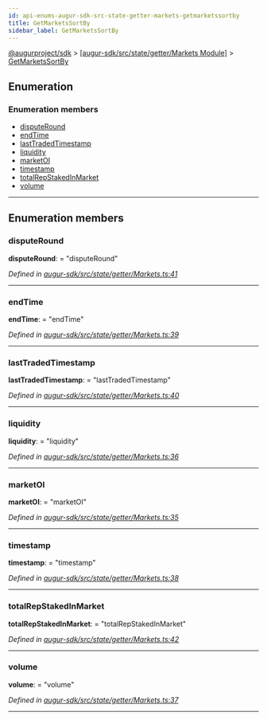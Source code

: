 ```yaml
---
id: api-enums-augur-sdk-src-state-getter-markets-getmarketssortby
title: GetMarketsSortBy
sidebar_label: GetMarketsSortBy
---
```


[@augurproject/sdk](api-readme.md) > [[augur-sdk/src/state/getter/Markets Module]](api-modules-augur-sdk-src-state-getter-markets-module.md) > [GetMarketsSortBy](api-enums-augur-sdk-src-state-getter-markets-getmarketssortby.md)

## Enumeration

### Enumeration members

* [disputeRound](api-enums-augur-sdk-src-state-getter-markets-getmarketssortby.md#disputeround)
* [endTime](api-enums-augur-sdk-src-state-getter-markets-getmarketssortby.md#endtime)
* [lastTradedTimestamp](api-enums-augur-sdk-src-state-getter-markets-getmarketssortby.md#lasttradedtimestamp)
* [liquidity](api-enums-augur-sdk-src-state-getter-markets-getmarketssortby.md#liquidity)
* [marketOI](api-enums-augur-sdk-src-state-getter-markets-getmarketssortby.md#marketoi)
* [timestamp](api-enums-augur-sdk-src-state-getter-markets-getmarketssortby.md#timestamp)
* [totalRepStakedInMarket](api-enums-augur-sdk-src-state-getter-markets-getmarketssortby.md#totalrepstakedinmarket)
* [volume](api-enums-augur-sdk-src-state-getter-markets-getmarketssortby.md#volume)

---

## Enumeration members

<a id="disputeround"></a>

###  disputeRound

**disputeRound**:  = "disputeRound"

*Defined in [augur-sdk/src/state/getter/Markets.ts:41](https://github.com/AugurProject/augur/blob/3727cd4ec9/packages/augur-sdk/src/state/getter/Markets.ts#L41)*

___
<a id="endtime"></a>

###  endTime

**endTime**:  = "endTime"

*Defined in [augur-sdk/src/state/getter/Markets.ts:39](https://github.com/AugurProject/augur/blob/3727cd4ec9/packages/augur-sdk/src/state/getter/Markets.ts#L39)*

___
<a id="lasttradedtimestamp"></a>

###  lastTradedTimestamp

**lastTradedTimestamp**:  = "lastTradedTimestamp"

*Defined in [augur-sdk/src/state/getter/Markets.ts:40](https://github.com/AugurProject/augur/blob/3727cd4ec9/packages/augur-sdk/src/state/getter/Markets.ts#L40)*

___
<a id="liquidity"></a>

###  liquidity

**liquidity**:  = "liquidity"

*Defined in [augur-sdk/src/state/getter/Markets.ts:36](https://github.com/AugurProject/augur/blob/3727cd4ec9/packages/augur-sdk/src/state/getter/Markets.ts#L36)*

___
<a id="marketoi"></a>

###  marketOI

**marketOI**:  = "marketOI"

*Defined in [augur-sdk/src/state/getter/Markets.ts:35](https://github.com/AugurProject/augur/blob/3727cd4ec9/packages/augur-sdk/src/state/getter/Markets.ts#L35)*

___
<a id="timestamp"></a>

###  timestamp

**timestamp**:  = "timestamp"

*Defined in [augur-sdk/src/state/getter/Markets.ts:38](https://github.com/AugurProject/augur/blob/3727cd4ec9/packages/augur-sdk/src/state/getter/Markets.ts#L38)*

___
<a id="totalrepstakedinmarket"></a>

###  totalRepStakedInMarket

**totalRepStakedInMarket**:  = "totalRepStakedInMarket"

*Defined in [augur-sdk/src/state/getter/Markets.ts:42](https://github.com/AugurProject/augur/blob/3727cd4ec9/packages/augur-sdk/src/state/getter/Markets.ts#L42)*

___
<a id="volume"></a>

###  volume

**volume**:  = "volume"

*Defined in [augur-sdk/src/state/getter/Markets.ts:37](https://github.com/AugurProject/augur/blob/3727cd4ec9/packages/augur-sdk/src/state/getter/Markets.ts#L37)*

___

